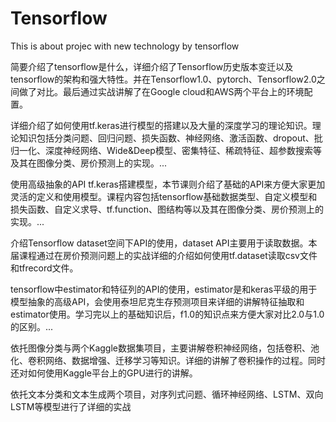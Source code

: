# Tensorflow
This is about projec with new technology by tensorflow



简要介绍了tensorflow是什么，详细介绍了Tensorflow历史版本变迁以及tensorflow的架构和强大特性。并在Tensorflow1.0、pytorch、Tensorflow2.0之间做了对比。最后通过实战讲解了在Google cloud和AWS两个平台上的环境配置。


详细介绍了如何使用tf.keras进行模型的搭建以及大量的深度学习的理论知识。理论知识包括分类问题、回归问题、损失函数、神经网络、激活函数、dropout、批归一化、深度神经网络、Wide&Deep模型、密集特征、稀疏特征、超参数搜索等及其在图像分类、房价预测上的实现。...


使用高级抽象的API tf.keras搭建模型，本节课则介绍了基础的API来方便大家更加灵活的定义和使用模型。课程内容包括tensorflow基础数据类型、自定义模型和损失函数、自定义求导、tf.function、图结构等以及其在图像分类、房价预测上的实现。...


介绍Tensorflow dataset空间下API的使用，dataset API主要用于读取数据。本届课程通过在房价预测问题上的实战详细的介绍如何使用tf.dataset读取csv文件和tfrecord文件。



tensorflow中estimator和特征列的API的使用，estimator是和keras平级的用于模型抽象的高级API，会使用泰坦尼克生存预测项目来详细的讲解特征抽取和estimator使用。学习完以上的基础知识后，f1.0的知识点来方便大家对比2.0与1.0的区别。...



依托图像分类与两个Kaggle数据集项目，主要讲解卷积神经网络，包括卷积、池化、卷积网络、数据增强、迁移学习等知识。详细的讲解了卷积操作的过程。同时还对如何使用Kaggle平台上的GPU进行的讲解。



依托文本分类和文本生成两个项目，对序列式问题、循环神经网络、LSTM、双向LSTM等模型进行了详细的实战

